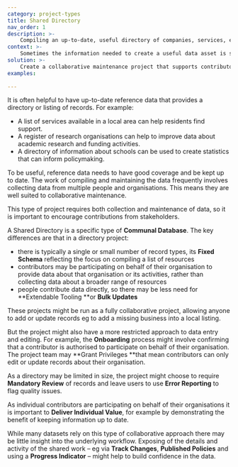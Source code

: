 ```yaml
---
category: project-types
title: Shared Directory
nav_order: 1
description: >-
    Compiling an up-to-date, useful directory of companies, services, events or other records requires the input of multiple organisations.
context: >-
    Sometimes the information needed to create a useful data asset is spread across multiple organisations, websites or other resources. Compiling the data can be time consuming and it can be difficult to keep it up to date.
solution: >-
    Create a collaborative maintenance project that supports contributors in sharing data about their organisations or activities.
examples:
    
---
```


It is often helpful to have up-to-date reference data that provides a directory or listing of records. For example:

* A list of services available in a local area can help residents find support. 
* A register of research organisations can help to improve data about academic research and funding activities.
* A directory of information about schools can be used to create statistics that can inform policymaking.

To be useful, reference data needs to have good coverage and be kept up to date. The work of compiling and maintaining the data frequently involves collecting data from multiple people and organisations. This means they are well suited to collaborative maintenance.

This type of project requires both collection and maintenance of data, so it is important to encourage contributions from stakeholders.

A Shared Directory is a specific type of **Communal Database**. The key differences are that in a directory project:

* there is typically a single or small number of record types, its **Fixed Schema** reflecting the focus on compiling a list of resources
* contributors may be participating on behalf of their organisation to provide data about that organisation or its activities, rather than collecting data about a broader range of resources
* people contribute data directly, so there may be less need for **Extendable Tooling **or **Bulk Updates**

These projects might be run as a fully collaborative project, allowing anyone to add or update records eg to add a missing business into a local listing.

But the project might also have a more restricted approach to data entry and editing. For example, the **Onboarding** process might involve confirming that a contributor is authorised to participate on behalf of their organisation. The project team may **Grant Privileges **that mean contributors can only edit or update records about their organisation.

As a directory may be limited in size, the project might choose to require **Mandatory Review** of records and leave users to use **Error Reporting** to flag quality issues.

As individual contributors are participating on behalf of their organisations it is important to **Deliver Individual Value**, for example by demonstrating the benefit of keeping information up to date.

While many datasets rely on this type of collaborative approach there may be little insight into the underlying workflow. Exposing of the details and activity of the shared work – eg via **Track Changes**, **Published Policies** and using a **Progress Indicator** – might help to build confidence in the data.
